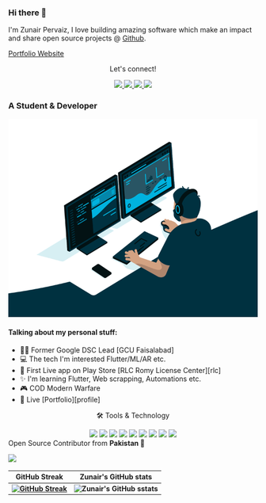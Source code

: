 
<link rel="stylesheet" href="../css/social-circles.min.css">

### Hi there 👋

<p>I'm Zunair Pervaiz, I love building amazing software which make an impact and share open source projects @ <a href="https://github.com/zunairpervaiz">Github</a>.</p>

<p><a href="http://zunairpervaiz.github.io/">Portfolio Website</a></p>
<p align="center">Let's connect!</p>
<p align="center">
<a href="https://www.facebook.com/zunair.pervaiz/">
    <img src="https://img.shields.io/badge/Facebook-1877F2?style=for-the-badge&logo=facebook&logoColor=white" />
</a>
<a href="https://www.twitter.com/zunair.pervaiz/">
    <img src="https://img.shields.io/badge/Twitter-1DA1F2?style=for-the-badge&logo=twitter&logoColor=white" />
</a>
<a href="https://zunairpervaiz.github.io/">
    <img src="https://img.shields.io/badge/Portfolio-12100E?style=for-the-badge&logo=medium&logoColor=white" />
</a>
<a href="https://stackoverflow.com/users/12297382/zunairpervaiz">
    <img src="https://img.shields.io/badge/Stack_Overflow-FE7A16?style=for-the-badge&logo=stack-overflow&logoColor=white" />
</a>
 </p>

### A Student & Developer

<img alt="GIF" src="coding.gif" width="100%" height="400" />

#### Talking about my personal stuff:
- 🙋‍♂️ Former Google DSC Lead [GCU Faisalabad]
- 💻 The tech I'm interested Flutter/ML/AR etc.
- 📱 First Live app on Play Store [RLC Romy License Center][rlc]
- ✨ I'm learning Flutter, Web scrapping, Automations etc.
- 🎮 COD Modern Warfare
- 📄 Live [Portfolio][profile]

<div align="center">
<p align="center">🛠 Tools & Technology</p>

<img src="https://img.shields.io/badge/Flutter-02569B?style=for-the-badge&logo=flutter&logoColor=white" />
<img src="https://img.shields.io/badge/Dart-0175C2?style=for-the-badge&logo=dart&logoColor=white" />
<img src="https://img.shields.io/badge/firebase-ffca28?style=for-the-badge&logo=firebase&logoColor=black" />
<img src="https://img.shields.io/badge/Python-FFD43B?style=for-the-badge&logo=python&logoColor=darkgreen" />
<img src="https://img.shields.io/badge/Git-F05032?style=for-the-badge&logo=git&logoColor=white" />
<img src="https://img.shields.io/badge/Adobe%20XD-FF61F6?style=for-the-badge&logo=Adobe%20XD&logoColor=white" />
<img src="https://img.shields.io/badge/-c++-black?style=for-the-badge&logo=c%2B%2B&logoColor=white" />
<!-- <img src="https://img.shields.io/badge/Java-white?style=for-the-badge&
logo=Java&logoColor=black" /> -->
<img src="https://img.shields.io/badge/-ReactJs-61DAFB?style=for-the-badge&logo=react&logoColor=white" />
<img src="https://img.shields.io/badge/-ReactNative-black?style=for-the-badge&logo=react&logoColor=white" />
</div>
Open Source Contributor from <b>Pakistan<b> 💚 

![](https://visitor-badge.glitch.me/badge?page_id=zunairpervaiz)
   

GitHub Streak             |  Zunair's GitHub stats
:-------------------------:|:-------------------------:
 [![GitHub Streak](https://github-readme-streak-stats.herokuapp.com?user=zunairpervaiz&theme=dracula&hide_border=true)](https://git.io/streak-stats) | ![Zunair's GitHub sstats](https://github-readme-stats.vercel.app/api?username=zunairpervaiz&count_private=true&theme=radical)
